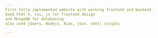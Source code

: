 ```yaml
---
First fully implemented website with working frontend and backend. 
Used html 5, css, js for frontend design
and MongoDB for databasing
also used jQuery, Nodejs, Ajax, json, shell scripts

---
```

